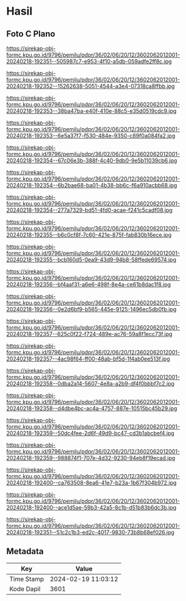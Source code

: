 # Hasil

## Foto C Plano

https://sirekap-obj-formc.kpu.go.id/9796/pemilu/pdpr/36/02/06/20/12/3602062012001-20240218-192351--505987c7-e953-4f10-a5db-059adfe2ff8c.jpg

https://sirekap-obj-formc.kpu.go.id/9796/pemilu/pdpr/36/02/06/20/12/3602062012001-20240218-192352--15262638-5051-4544-a3e4-07318ca8ffbb.jpg

https://sirekap-obj-formc.kpu.go.id/9796/pemilu/pdpr/36/02/06/20/12/3602062012001-20240218-192353--38ba47ba-e40f-410e-88c5-e35d0519cdc9.jpg

https://sirekap-obj-formc.kpu.go.id/9796/pemilu/pdpr/36/02/06/20/12/3602062012001-20240218-192353--6e5a37f7-f530-484e-9350-c89f0a084fa2.jpg

https://sirekap-obj-formc.kpu.go.id/9796/pemilu/pdpr/36/02/06/20/12/3602062012001-20240218-192354--67c06e3b-388f-4c40-9db0-9e5b11039cb6.jpg

https://sirekap-obj-formc.kpu.go.id/9796/pemilu/pdpr/36/02/06/20/12/3602062012001-20240218-192354--6b2bae68-ba01-4b38-bb6c-f6a910acbb68.jpg

https://sirekap-obj-formc.kpu.go.id/9796/pemilu/pdpr/36/02/06/20/12/3602062012001-20240218-192354--277a7329-bd51-4fd0-acae-f241c5cadf08.jpg

https://sirekap-obj-formc.kpu.go.id/9796/pemilu/pdpr/36/02/06/20/12/3602062012001-20240218-192355--b6c0cf8f-7c60-421e-875f-fab830b16ece.jpg

https://sirekap-obj-formc.kpu.go.id/9796/pemilu/pdpr/36/02/06/20/12/3602062012001-20240218-192355--bcb160d5-0ea9-43d9-94b8-58ffede69574.jpg

https://sirekap-obj-formc.kpu.go.id/9796/pemilu/pdpr/36/02/06/20/12/3602062012001-20240218-192356--bf4aaf31-a6e6-498f-8e4a-ce61b8dac1f8.jpg

https://sirekap-obj-formc.kpu.go.id/9796/pemilu/pdpr/36/02/06/20/12/3602062012001-20240218-192356--0e2d6bf9-b565-445e-9125-1496ec5db0fb.jpg

https://sirekap-obj-formc.kpu.go.id/9796/pemilu/pdpr/36/02/06/20/12/3602062012001-20240218-192357--625c0f22-f724-489e-ac76-59a8f1ecc73f.jpg

https://sirekap-obj-formc.kpu.go.id/9796/pemilu/pdpr/36/02/06/20/12/3602062012001-20240218-192357--4ac98f64-ff00-48ab-bf5d-1f4ab0ee513f.jpg

https://sirekap-obj-formc.kpu.go.id/9796/pemilu/pdpr/36/02/06/20/12/3602062012001-20240218-192358--0dba2a14-5607-4e8a-a2b9-df4f0bbbf7c2.jpg

https://sirekap-obj-formc.kpu.go.id/9796/pemilu/pdpr/36/02/06/20/12/3602062012001-20240218-192358--d4dbe4bc-ac4a-4757-887e-10515bc45b29.jpg

https://sirekap-obj-formc.kpu.go.id/9796/pemilu/pdpr/36/02/06/20/12/3602062012001-20240218-192359--50dc4fee-2d6f-49d9-bc47-cd3b1abcbef4.jpg

https://sirekap-obj-formc.kpu.go.id/9796/pemilu/pdpr/36/02/06/20/12/3602062012001-20240218-192359--988874f1-707e-4d32-9230-94eb8f19ecad.jpg

https://sirekap-obj-formc.kpu.go.id/9796/pemilu/pdpr/36/02/06/20/12/3602062012001-20240218-192400--ca763508-8ea6-41e7-b23a-1b67f304b972.jpg

https://sirekap-obj-formc.kpu.go.id/9796/pemilu/pdpr/36/02/06/20/12/3602062012001-20240218-192400--ace1d5ae-59b3-42a5-8c1b-d51b83b6dc3b.jpg

https://sirekap-obj-formc.kpu.go.id/9796/pemilu/pdpr/36/02/06/20/12/3602062012001-20240218-192351--51c2c1b3-ed2c-4017-9830-73b8b68ef026.jpg


## Metadata

| Key        | Value               |
| ---------- | ------------------- |
| Time Stamp | 2024-02-19 11:03:12 |
| Kode Dapil | 3601                |



